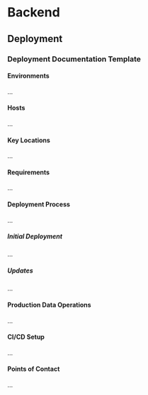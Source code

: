 # Backend
## Deployment
### Deployment Documentation Template
#### Environments
...
#### Hosts
...
#### Key Locations
...
#### Requirements
...
#### Deployment Process
...
##### Initial Deployment
...
##### Updates
...
#### Production Data Operations
...
#### CI/CD Setup
...
#### Points of Contact
...
